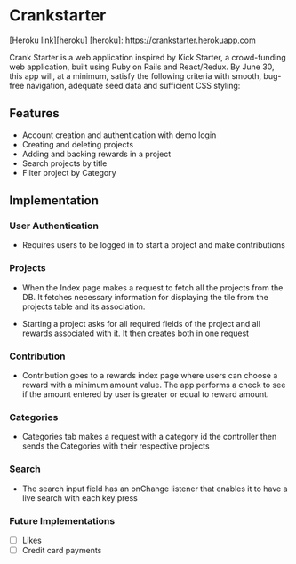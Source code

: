 # Crankstarter

[Heroku link][heroku]
[heroku]: https://crankstarter.herokuapp.com

Crank Starter is a web application inspired by Kick Starter, a crowd-funding web application, built using Ruby on Rails and React/Redux. By June 30, this app will, at a minimum, satisfy the following criteria with smooth, bug-free navigation, adequate seed data and sufficient CSS styling:

## Features
- Account creation and authentication with demo login
- Creating and deleting projects
- Adding and backing rewards in a project
- Search projects by title
- Filter project by Category

## Implementation

### User Authentication
- Requires users to be logged in to start a project and make contributions

### Projects
- When the Index page makes a request to fetch all the projects from the DB. It fetches necessary information for displaying the tile from the projects table and its association.

- Starting a project asks for all required fields of the project and all rewards associated with it. It then creates both in one request

### Contribution
- Contribution goes to a rewards index page where users can choose a reward with a minimum amount value. The app performs a check to see if the amount entered by user is greater or equal to reward amount.

### Categories
-  Categories tab makes a request with a category id the controller then sends the Categories with their respective projects

### Search
- The search input field has an onChange listener that enables it to have a live search with each key press

### Future Implementations
- [ ] Likes
- [ ] Credit card payments
